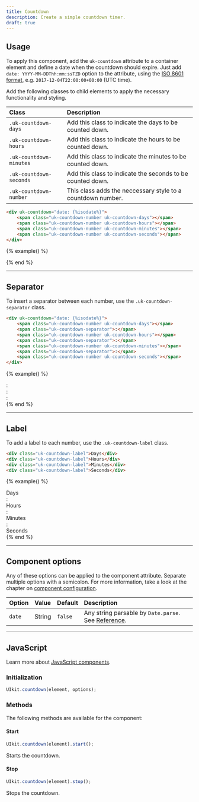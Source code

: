 ```yaml
---
title: Countdown
description: Create a simple countdown timer.
draft: true
---
```


## Usage

To apply this component, add the `uk-countdown` attribute to a container element and define a date when the countdown should expire. Just add `date: YYYY-MM-DDThh:mm:ssTZD` option to the attribute, using the [ISO 8601 format](https://developer.mozilla.org/en/docs/Web/JavaScript/Reference/Global_Objects/Date/parse#ECMAScript_5_ISO-8601_format_support), e.g. `2017-12-04T22:00:00+00:00` (UTC time).

Add the following classes to child elements to apply the necessary functionality and styling.

| Class                   | Description                                                 |
|:------------------------|:------------------------------------------------------------|
| `.uk-countdown-days`    | Add this class to indicate the days to be counted down.     |
| `.uk-countdown-hours`   | Add this class to indicate the hours to be counted down.    |
| `.uk-countdown-minutes` | Add this class to indicate the minutes to be counted down.  |
| `.uk-countdown-seconds` | Add this class to indicate the seconds to be counted down.  |
| `.uk-countdown-number`  | This class adds the neccessary style to a countdown number. |

```html
<div uk-countdown="date: {%isodate%}">
    <span class="uk-countdown-number uk-countdown-days"></span>
    <span class="uk-countdown-number uk-countdown-hours"></span>
    <span class="uk-countdown-number uk-countdown-minutes"></span>
    <span class="uk-countdown-number uk-countdown-seconds"></span>
</div>
```

{% example() %}
<div class="uk-grid-small uk-child-width-auto uk-margin" uk-grid uk-countdown="date: {%isodate%}">
    <div>
        <div class="uk-countdown-number uk-countdown-days"></div>
    </div>
    <div>
        <div class="uk-countdown-number uk-countdown-hours"></div>
    </div>
    <div>
        <div class="uk-countdown-number uk-countdown-minutes"></div>
    </div>
    <div>
        <div class="uk-countdown-number uk-countdown-seconds"></div>
    </div>
</div>
{% end %}

***

## Separator

To insert a separator between each number, use the `.uk-countdown-separator` class.

```html
<div uk-countdown="date: {%isodate%}">
    <span class="uk-countdown-number uk-countdown-days"></span>
    <span class="uk-countdown-separator">:</span>
    <span class="uk-countdown-number uk-countdown-hours"></span>
    <span class="uk-countdown-separator">:</span>
    <span class="uk-countdown-number uk-countdown-minutes"></span>
    <span class="uk-countdown-separator">:</span>
    <span class="uk-countdown-number uk-countdown-seconds"></span>
</div>
```

{% example() %}
<div class="uk-grid-small uk-child-width-auto uk-margin" uk-grid uk-countdown="date: {%isodate%}">
    <div>
        <div class="uk-countdown-number uk-countdown-days"></div>
    </div>
    <div class="uk-countdown-separator">:</div>
    <div>
        <div class="uk-countdown-number uk-countdown-hours"></div>
    </div>
    <div class="uk-countdown-separator">:</div>
    <div>
        <div class="uk-countdown-number uk-countdown-minutes"></div>
    </div>
    <div class="uk-countdown-separator">:</div>
    <div>
        <div class="uk-countdown-number uk-countdown-seconds"></div>
    </div>
</div>
{% end %}

***

## Label

To add a label to each number, use the `.uk-countdown-label` class.

```html
<div class="uk-countdown-label">Days</div>
<div class="uk-countdown-label">Hours</div>
<div class="uk-countdown-label">Minutes</div>
<div class="uk-countdown-label">Seconds</div>
```

{% example() %}
<div class="uk-grid-small uk-child-width-auto" uk-grid uk-countdown="date: {%isodate%}">
    <div>
        <div class="uk-countdown-number uk-countdown-days"></div>
        <div class="uk-countdown-label uk-margin-small uk-text-center uk-visible@s">Days</div>
    </div>
    <div class="uk-countdown-separator">:</div>
    <div>
        <div class="uk-countdown-number uk-countdown-hours"></div>
        <div class="uk-countdown-label uk-margin-small uk-text-center uk-visible@s">Hours</div>
    </div>
    <div class="uk-countdown-separator">:</div>
    <div>
        <div class="uk-countdown-number uk-countdown-minutes"></div>
        <div class="uk-countdown-label uk-margin-small uk-text-center uk-visible@s">Minutes</div>
    </div>
    <div class="uk-countdown-separator">:</div>
    <div>
        <div class="uk-countdown-number uk-countdown-seconds"></div>
        <div class="uk-countdown-label uk-margin-small uk-text-center uk-visible@s">Seconds</div>
    </div>
</div>
{% end %}

***

## Component options

Any of these options can be applied to the component attribute. Separate multiple options with a semicolon. For more information, take a look at the chapter on [component configuration](javascript.md#component-configuration).

| Option | Value  | Default | Description                                                                                                                                         |
|:-------|:-------|:--------|:----------------------------------------------------------------------------------------------------------------------------------------------------|
| `date` | String | `false` | Any string parsable by ```Date.parse```. See [Reference](https://developer.mozilla.org/en/docs/Web/JavaScript/Reference/Global_Objects/Date/parse). |

***

## JavaScript

Learn more about [JavaScript components](javascript.md#programmatic-use).

### Initialization

```js
UIkit.countdown(element, options);
```

### Methods

The following methods are available for the component:

#### Start

```js
UIkit.countdown(element).start();
```

Starts the countdown.

#### Stop

```js
UIkit.countdown(element).stop();
```

Stops the countdown.
